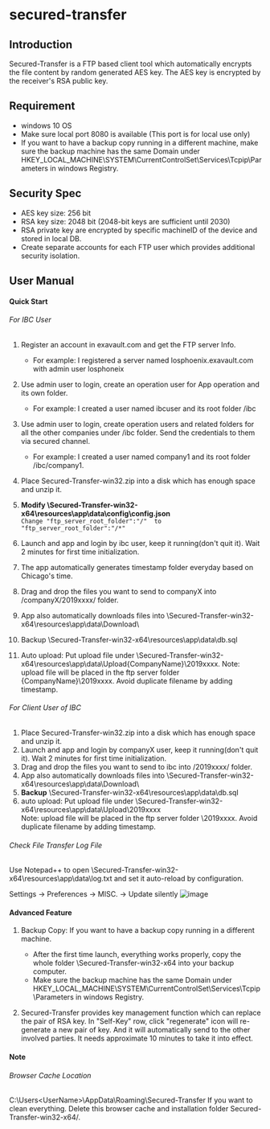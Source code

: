 # secured-transfer
## Introduction
Secured-Transfer is a FTP based client tool which automatically encrypts the file content by random generated AES key.
The AES key is encrypted by the receiver's RSA public key.

## Requirement
- windows 10 OS
- Make sure local port 8080 is available (This port is for local use only)
- If you want to have a backup copy running in a different machine, make sure the backup machine has the same Domain under HKEY_LOCAL_MACHINE\SYSTEM\CurrentControlSet\Services\Tcpip\Parameters in windows Registry.

## Security Spec
- AES key size: 256 bit
- RSA key size: 2048 bit (2048-bit keys are sufficient until 2030)
- RSA private key are encrypted by specific machineID of the device and stored in local DB.
- Create separate accounts for each FTP user which provides additional security isolation.


## User Manual
#### Quick Start
###### For IBC User
1. Register an account in exavault.com and get the FTP server Info. 
   - For example: I registered a server named losphoenix.exavault.com with admin user losphoneix
2. Use admin user to login, create an operation user for App operation and its own folder. 
   - For example: I created a user named ibcuser and its root folder /ibc
3. Use admin user to login, create operation users and related folders for all the other companies under /ibc folder.
   Send the credentials to them via secured channel.
   - For example: I created a user named company1 and its root folder /ibc/company1. 
    
4. Place Secured-Transfer-win32.zip into a disk which has enough space and unzip it.
5. **Modify \Secured-Transfer-win32-x64\resources\app\data\config\config.json** <br>
    ```Change "ftp_server_root_folder":"/"  to "ftp_server_root_folder":"/*"```
6. Launch and app and login by ibc user, keep it running(don't quit it). Wait 2 minutes for first time initialization.
7. The app automatically generates timestamp folder everyday based on Chicago's time.
8. Drag and drop the files you want to send to companyX into /companyX/2019xxxx/ folder.
9. App also automatically downloads files into \Secured-Transfer-win32-x64\resources\app\data\Download\
10. Backup \Secured-Transfer-win32-x64\resources\app\data\db.sql
11. Auto upload: Put upload file under \Secured-Transfer-win32-x64\resources\app\data\Upload\{CompanyName}\2019xxxx\. 
Note: upload file will be placed in the ftp server folder \{CompanyName}\2019xxxx\. Avoid duplicate filename by adding timestamp. 
    
###### For Client User of IBC
1. Place Secured-Transfer-win32.zip into a disk which has enough space and unzip it.
2. Launch and app and login by companyX user, keep it running(don't quit it). Wait 2 minutes for first time initialization.
3. Drag and drop the files you want to send to ibc into /2019xxxx/ folder.
4. App also automatically downloads files into \Secured-Transfer-win32-x64\resources\app\data\Download\
5. **Backup** \Secured-Transfer-win32-x64\resources\app\data\db.sql
6. auto upload: Put upload file under \Secured-Transfer-win32-x64\resources\app\data\Upload\2019xxxx\
Note: upload file will be placed in the ftp server folder \2019xxxx\. Avoid duplicate filename by adding timestamp.

###### Check File Transfer Log File
Use Notepad++ to open \Secured-Transfer-win32-x64\resources\app\data\log.txt
and set it auto-reload by configuration.

Settings -> Preferences -> MISC. -> Update silently
![image](https://i.stack.imgur.com/WTQo1.png)

#### Advanced Feature
1. Backup Copy: If you want to have a backup copy running in a different machine. 
   - After the first time launch, everything works properly, copy the whole folder \Secured-Transfer-win32-x64 into your backup computer. 
   - Make sure the backup machine has the same Domain under HKEY_LOCAL_MACHINE\SYSTEM\CurrentControlSet\Services\Tcpip\Parameters in windows Registry. 

2. Secured-Transfer provides key management function which can replace the pair of RSA key. In "Self-Key" row,
click "regenerate" icon will re-generate a new pair of key. And it will automatically send to the other involved parties.
It needs approximate 10 minutes to take it into effect.


#### Note
###### Browser Cache Location
C:\Users\<UserName>\AppData\Roaming\Secured-Transfer
If you want to clean everything. Delete this browser cache and installation folder Secured-Transfer-win32-x64/.



